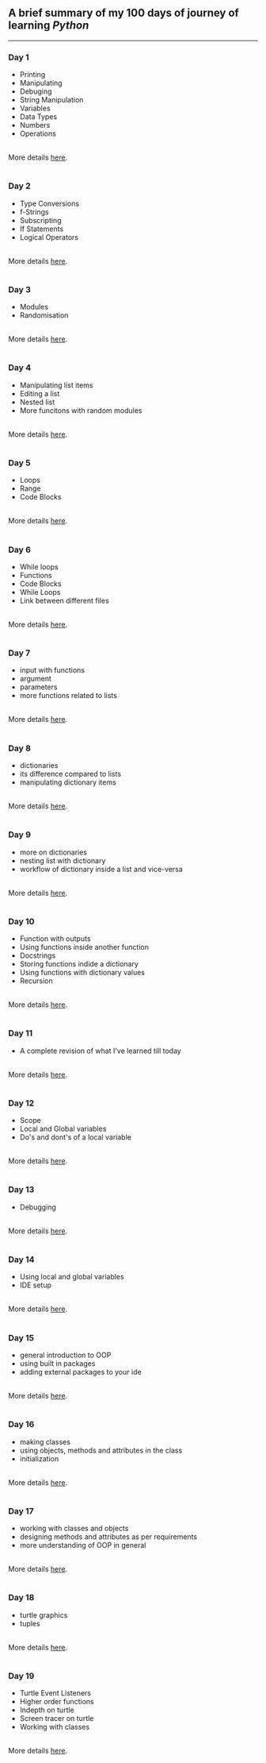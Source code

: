 ## A brief summary of my 100 days of journey of learning _Python_  

***  

### Day 1  
- Printing  
- Manipulating  
- Debuging  
- String Manipulation  
- Variables  
- Data Types  
- Numbers  
- Operations  

&nbsp;  
More details [here](Day1/Day1.md).  

#  

### Day 2  

- Type Conversions  
- f-Strings  
- Subscripting  
- If Statements  
- Logical Operators  

&nbsp;  
More details [here](Day2/Day2.md).  

#  

### Day 3  

- Modules  
- Randomisation  

&nbsp;  
More details [here](Day3/Day3.md).  

#  

### Day 4  

- Manipulating list items  
- Editing a list  
- Nested list  
- More funcitons with random modules  

&nbsp;  
More details [here](Day4/Day4.md).  

#  

### Day 5  

- Loops  
- Range  
- Code Blocks  

&nbsp;  
More details [here](Day5/Day5.md).  

#  

### Day 6  

- While loops  
- Functions  
- Code Blocks  
- While Loops  
- Link between different files  

&nbsp;  
More details [here](Day6/Day6.md).  

#  

### Day 7  

- input with functions  
- argument  
- parameters  
- more functions related to lists   

&nbsp;  
More details [here](Day7/Day7.md).  

#  

### Day 8  

- dictionaries  
- its difference compared to lists  
- manipulating dictionary items  

&nbsp;  
More details [here](Day8/Day8.md).  

#  

### Day 9  

- more on dictionaries  
- nesting list with dictionary   
- workflow of dictionary inside a list and vice-versa  

&nbsp;  
More details [here](Day9/Day9.md).  

#  

### Day 10  

- Function with outputs  
- Using functions inside another function  
- Docstrings  
- Storing functions indide a dictionary  
- Using functions with dictionary values  
- Recursion  

&nbsp;  
More details [here](Day10/Day10.md).  

#  

### Day 11  

- A complete revision of what I've learned till today  

&nbsp;  
More details [here](Day11/Day11.md).  

#  

### Day 12  

- Scope  
- Local and Global variables  
- Do's and dont's of a local variable  

&nbsp;  
More details [here](Day12/Day12.md).  

#  

### Day 13  

- Debugging  

&nbsp;  
More details [here](Day13/Day13.md).  

#  

### Day 14  

- Using local and global variables  
- IDE setup  

&nbsp;  
More details [here](Day14/Day14.md).  

#  

### Day 15  

- general introduction to OOP  
- using built in packages  
- adding external packages to your ide  

&nbsp;  
More details [here](Day15/Day15.md).  

#  

### Day 16  

- making classes  
- using objects, methods and attributes in the class  
- initialization  

&nbsp;  
More details [here](Day16/Day16.md).  

#  

### Day 17  

- working with classes and objects  
- designing methods and attributes as per requirements  
- more understanding of OOP in general  

&nbsp;  
More details [here](Day17/Day17.md).  

#  

### Day 18  

- turtle graphics  
- tuples  

&nbsp;  
More details [here](Day18/Day18.md).  
#  

### Day 19  

- Turtle Event Listeners  
- Higher order functions  
- Indepth on turtle  
- Screen tracer on turtle  
- Working with classes  

&nbsp;  
More details [here](Day19/Day19.md).  